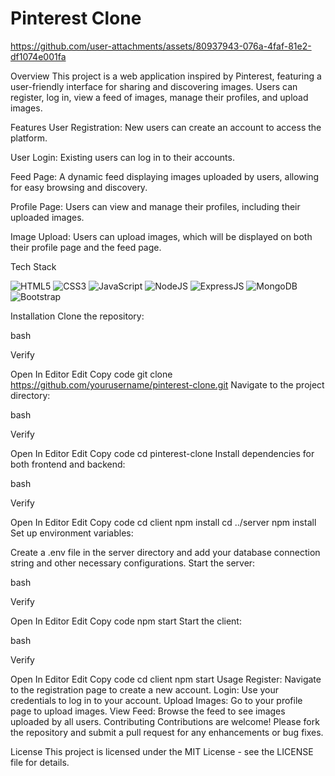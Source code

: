 # Pinterest Clone
 
https://github.com/user-attachments/assets/80937943-076a-4faf-81e2-df1074e001fa


Overview
This project is a web application inspired by Pinterest, featuring a user-friendly interface for sharing and discovering images. Users can register, log in, view a feed of images, manage their profiles, and upload images.

Features
User Registration: New users can create an account to access the platform.

User Login: Existing users can log in to their accounts.

Feed Page: A dynamic feed displaying images uploaded by users, allowing for easy browsing and discovery.

Profile Page: Users can view and manage their profiles, including their uploaded images.

Image Upload: Users can upload images, which will be displayed on both their profile page and the feed page.

Tech Stack
<div align="left">
<img alt="HTML5" src="https://img.shields.io/badge/html5-%23E34F26.svg?style=for-the-badge&logo=html5&logoColor=white"/>
<img alt="CSS3" src="https://img.shields.io/badge/css3-%231572B6.svg?style=for-the-badge&logo=css3&logoColor=white"/> 
<img alt="JavaScript" src="https://img.shields.io/badge/javascript-%23323330.svg?style=for-the-badge&logo=javascript&logoColor=%23F7DF1E"/>
<img alt="NodeJS" src="https://img.shields.io/badge/node.js-6DA55F?style=for-the-badge&logo=node.js&logoColor=white"/>
<img alt="ExpressJS" src="https://img.shields.io/badge/express.js-%23404d59.svg?style=for-the-badge&logo=express&logoColor=%2361DAFB"/>
<img alt="MongoDB" src="https://img.shields.io/badge/MongoDB-%234ea94b.svg?style=for-the-badge&logo=mongodb&logoColor=white"/>
<img alt="Bootstrap" src="https://img.shields.io/badge/bootstrap-%23563D7C.svg?style=for-the-badge&logo=bootstrap&logoColor=white"/>
</div>

Installation
Clone the repository:

bash

Verify

Open In Editor
Edit
Copy code
git clone https://github.com/yourusername/pinterest-clone.git
Navigate to the project directory:

bash

Verify

Open In Editor
Edit
Copy code
cd pinterest-clone
Install dependencies for both frontend and backend:

bash

Verify

Open In Editor
Edit
Copy code
cd client
npm install
cd ../server
npm install
Set up environment variables:

Create a .env file in the server directory and add your database connection string and other necessary configurations.
Start the server:

bash

Verify

Open In Editor
Edit
Copy code
npm start
Start the client:

bash

Verify

Open In Editor
Edit
Copy code
cd client
npm start
Usage
Register: Navigate to the registration page to create a new account.
Login: Use your credentials to log in to your account.
Upload Images: Go to your profile page to upload images.
View Feed: Browse the feed to see images uploaded by all users.
Contributing
Contributions are welcome! Please fork the repository and submit a pull request for any enhancements or bug fixes.

License
This project is licensed under the MIT License - see the LICENSE file for details.

